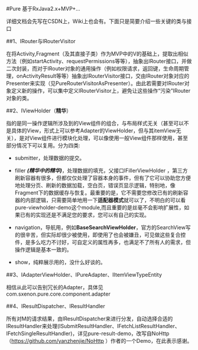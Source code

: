 #Pure
基于RxJava2.x+MVP+...

详细文档会先写在CSDN上，Wiki上也会有。下面只是简要介绍一些关键的类与接口

##1、IRouter与IRouterVisitor

在将Activity,Fragment（及其直接子类）作为MVP中的V的基础上，提取出相似方法（例如startActivity、requestPermissions等等），抽象出IRouter接口，并做二次封装，而对于IRouter对象的通用操作（例如权限请求，返回键，生命周期管理，onActivityResult等等）抽象出IRouterVisitor接口，交由IRouter对象对应的Presenter来实现（见PureRouterVisitorAsPresenter）。由此若需要对IRouter对象定义新的操作，可以集中定义IRouterVisitor上，避免让这些操作“污染”IRouter对象的类。

##2、IViewHolder（**精华**）

指的是同一操作逻辑所涉及到的View组件的组合，与布局样式无关（甚至可以不是具体的View，形式上可以参考Adapter的ViewHolder，但与其itemView无关），是对View组件进行模块化处理，可以像使用一般View组件那样使用，甚至部分情况下可以复用。分为四类:

* submitter，处理数据的提交。

* filler **_(精华中的精华)_**，处理数据的填充，父接口IFillerViewHolder ，第三方刷新容器有很多，但都仅仅处理了容器本身的事件，但有了它可以协助您方便地处理分页、刷新的数据加载，空白页，错误页显示逻辑，特别地，像Fragment下的数据缓存与恢复。最重要的是，它不需要您修改已有的刷新容器的内部逻辑，只需要简单地用一下**适配器模式**就可以了，不明白的可以看pure-viewholder-demo这个module,而且重要的是丝毫不会影响扩展性，如果已有的实现还是不满足您的要求，您可以有自己的实现。

* navigation，导航用，例如**BaseSearchViewHolder**，官方的SearchView写的很辛苦，但实际却很少被使用，即使用了也会被嫌丑，可见做这些复合控件，是多么吃力不讨好，可自定义的属性再多，也满足不了所有人的需求，但操作逻辑是基本一致的。

* show，纯粹展示用的，没什么好谈的。

##3、IAdapterViewHolder、IPureAdapter、IItemViewTypeEntity

相信从此可以告别冗长的Adapter，具体见com.sxenon.pure.core.component.adapter

##4、IResultDispatcher、IResultHandler

所有对M的请求结果，由IResultDispatcher来进行分发，自动选择合适的IResultHandler来处理(ISubmitResultHandler、IFetchListResultHandler、IFetchSingleResultHandler)，详见pure-result-demo，改写自NoHttp（https://github.com/yanzhenjie/NoHttp ）作者的一个Demo，在此表示感谢。


